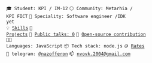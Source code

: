 <code>🎓 Student: KPI / IM-12</code>
<code>⚪ Community: Metarhia / KPI FICT</code>
<code>👷 Speciality: Software engineer /IDK yet</code><br>
<code>💡 [Skills](SKILLS.md)</code>
<code>🧻 [Projects](PROJECTS.md)</code>
<code>📢 [Public talks: 0](TALKS.md)</code>
<code>👀 [Open-source contribution](CONTRIBUTION.md)</code><br>
<code>🧑‍💻 Languages: JavaScript</code>
<code>📦 Tech stack: node.js</code>
<code>🪙 [Rates](RATES.md)</code><br>
<code>💬 telegram: [@nazofferon](https://telegram.me/nazofferon)</code>
<code>📫 [nvovk.2004@gmail.com](mailto:nvovk.2004@gmail.com)</code>
